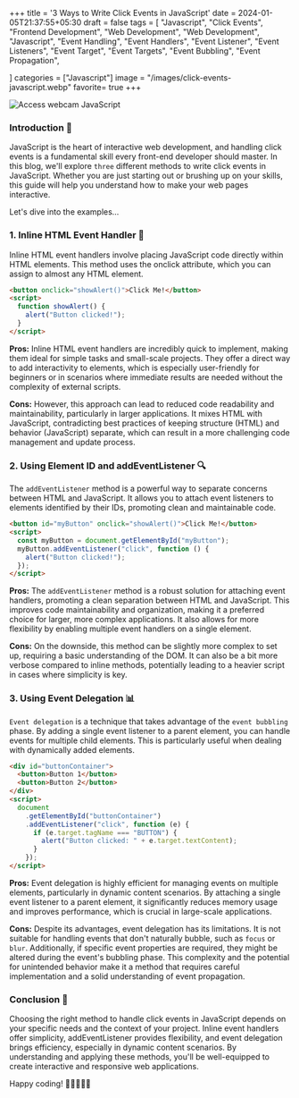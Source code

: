 +++
title = '3 Ways to Write Click Events in JavaScript'
date = 2024-01-05T21:37:55+05:30
draft = false
tags = [
    "Javascript",
    "Click Events",
    "Frontend Development",
    "Web Development",
    "Web Development",
    "Javascript",
    "Event Handling",
    "Event Handlers",
    "Event Listener",
    "Event Listeners",
    "Event Target",
    "Event Targets",
    "Event Bubbling",
    "Event Propagation",
  
]
categories = ["Javascript"]
image = "/images/click-events-javascript.webp"
favorite= true
+++

![Access webcam JavaScript](/images/click-events-javascript.webp)

### Introduction 🌊

JavaScript is the heart of interactive web development, and handling click events is a fundamental skill every front-end developer should master. In this blog, we'll explore `three` different methods to write click events in JavaScript. Whether you are just starting out or brushing up on your skills, this guide will help you understand how to make your web pages interactive.

Let's dive into the examples…

### 1. Inline HTML Event Handler 📄

Inline HTML event handlers involve placing JavaScript code directly within HTML elements. This method uses the onclick attribute, which you can assign to almost any HTML element.

```html
<button onclick="showAlert()">Click Me!</button>
<script>
  function showAlert() {
    alert("Button clicked!");
  }
</script>
```

**Pros:** Inline HTML event handlers are incredibly quick to implement, making them ideal for simple tasks and small-scale projects. They offer a direct way to add interactivity to elements, which is especially user-friendly for beginners or in scenarios where immediate results are needed without the complexity of external scripts.

**Cons:** However, this approach can lead to reduced code readability and maintainability, particularly in larger applications. It mixes HTML with JavaScript, contradicting best practices of keeping structure (HTML) and behavior (JavaScript) separate, which can result in a more challenging code management and update process.

### 2. Using Element ID and addEventListener 🔍

The `addEventListener` method is a powerful way to separate concerns between HTML and JavaScript. It allows you to attach event listeners to elements identified by their IDs, promoting clean and maintainable code.

```html
<button id="myButton" onclick="showAlert()">Click Me!</button>
<script>
  const myButton = document.getElementById("myButton");
  myButton.addEventListener("click", function () {
    alert("Button clicked!");
  });
</script>
```

**Pros:** The `addEventListener` method is a robust solution for attaching event handlers, promoting a clean separation between HTML and JavaScript. This improves code maintainability and organization, making it a preferred choice for larger, more complex applications. It also allows for more flexibility by enabling multiple event handlers on a single element.

**Cons:** On the downside, this method can be slightly more complex to set up, requiring a basic understanding of the DOM. It can also be a bit more verbose compared to inline methods, potentially leading to a heavier script in cases where simplicity is key.

### 3. Using Event Delegation 📊

`Event delegation` is a technique that takes advantage of the `event bubbling` phase. By adding a single event listener to a parent element, you can handle events for multiple child elements. This is particularly useful when dealing with dynamically added elements.

```html
<div id="buttonContainer">
  <button>Button 1</button>
  <button>Button 2</button>
</div>
<script>
  document
    .getElementById("buttonContainer")
    .addEventListener("click", function (e) {
      if (e.target.tagName === "BUTTON") {
        alert("Button clicked: " + e.target.textContent);
      }
    });
</script>
```

**Pros:** Event delegation is highly efficient for managing events on multiple elements, particularly in dynamic content scenarios. By attaching a single event listener to a parent element, it significantly reduces memory usage and improves performance, which is crucial in large-scale applications.

**Cons:** Despite its advantages, event delegation has its limitations. It is not suitable for handling events that don't naturally bubble, such as `focus` or `blur`. Additionally, if specific event properties are required, they might be altered during the event's bubbling phase. This complexity and the potential for unintended behavior make it a method that requires careful implementation and a solid understanding of event propagation.

### Conclusion 🎯

Choosing the right method to handle click events in JavaScript depends on your specific needs and the context of your project. Inline event handlers offer simplicity, addEventListener provides flexibility, and event delegation brings efficiency, especially in dynamic content scenarios. By understanding and applying these methods, you'll be well-equipped to create interactive and responsive web applications.

Happy coding! 🌟👨‍💻👩‍💻

